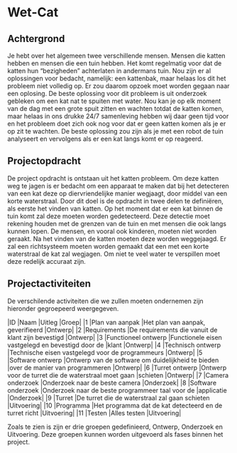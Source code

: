 Wet-Cat
=======

Achtergrond
-----------
Je hebt over het algemeen twee verschillende mensen. Mensen die katten hebben en mensen die een tuin hebben. Het komt regelmatig voor dat de katten hun “bezigheden” achterlaten in andermans tuin. Nou zijn er al oplossingen voor bedacht, namelijk: een kattenbak, maar helaas los dit het probleem niet volledig op.
Er zou daarom opzoek moet worden gegaan naar een oplosing. De beste oplossing voor dit probleem is uit onderzoek gebleken om een kat nat te spuiten met water. Nou kan je op elk moment van de dag met een grote spuit zitten en wachten totdat de katten komen, maar helaas in ons drukke 24/7 samenleving hebben wij daar geen tijd voor en het probleem doet zich ook nog voor dat er geen katten komen als je er op zit te wachten.
De beste oplossing zou zijn als je met een robot de tuin analyseert en vervolgens als er een kat langs komt er op reageerd.

Projectopdracht
---------------
De project opdracht is ontstaan uit het katten probleem. Om deze katten weg te jagen is er bedacht om een apparaat te maken dat bij het detecteren van een kat deze op diervriendelijke manier wegjaagt, door middel van een korte waterstraal. Door dit doel is de opdracht in twee delen te definiëren, als eerste het vinden van katten. Op het moment dat er een kat binnen de tuin komt zal deze moeten worden gedetecteerd. Deze detectie moet rekening houden met de grenzen van de tuin en met mensen die ook langs kunnen lopen. De mensen, en vooral ook kinderen, moeten niet worden geraakt.
Na het vinden van de katten moeten deze worden weggejaagd. Er zal een richtsysteem moeten worden gemaakt dat een met een korte waterstraal de kat zal wegjagen. Om niet te veel water te verspillen moet deze redelijk accuraat zijn.

Projectactiviteiten
-------------------
De verschilende activiteiten die we zullen moeten ondernemen zijn hieronder gegroepeerd weergegeven.

|ID	|Naam	|Uitleg |Groep|
|1	|Plan van aanpak	|Het plan van aanpak, geverifieerd	|Ontwerp|
|2	|Requirements	|De requirements die vanuit de klant zijn bevestigd	|Ontwerp|
|3	|Functioneel ontwerp	|Functionele eisen vastgelegd en bevestigd door de |klant	|Ontwerp|
|4	|Technisch ontwerp	|Technische eisen vastgelegd voor de programmeurs	|Ontwerp|
|5	|Software ontwerp	|Ontwerp van de software om duidelijkheid te bieden |over de manier van programmeren	|Ontwerp|
|6	|Turret ontwerp	|Ontwerp voor de turret die de waterstraal moet gaan |schieten	|Ontwerp|
|7	|Camera onderzoek	|Onderzoek naar de beste camera 	|Onderzoek|
|8	|Software onderzoek	|Onderzoek naar de beste programmeer taal voor de |applicatie	|Onderzoek|
|9	|Turret	|De turret die de waterstraal zal gaan schieten	|Uitvoering|
|10	|Programma	|Het programma dat de kat detecteerd en de turret richt	|Uitvoering|
|11	|Testen	|Alles testen	|Uitvoering|

Zoals te zien is zijn er drie groepen gedefinieerd, Ontwerp, Onderzoek en Uitvoering. Deze groepen kunnen worden uitgevoerd als fases binnen het project.

